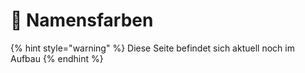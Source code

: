 # 🎨 Namensfarben

{% hint style="warning" %}
Diese Seite befindet sich aktuell noch im Aufbau&#x20;
{% endhint %}
